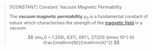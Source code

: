 >[!CONSTANT] Constant: Vacuum Magnetic Permiability
>
>The **vacuum magnetic permiability** $\mu_0$ is a fundamental constant of nature which characterises the strength of the [magnetic field](Magnetic%20Field.md) in a vacuum.
>
>$$
>\mu_0 = 1.256\, 637\, 061 \, 27(20) \times 10^{-6} \frac{\mathrm{N}}{\mathrm{A}^2}
>$$
>